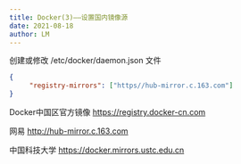 ```yaml
---
title: Docker(3)——设置国内镜像源
date: 2021-08-18
author: LM
---
```


创建或修改 /etc/docker/daemon.json 文件

```json
{
     "registry-mirrors": ["https//hub-mirror.c.163.com"]
}
```

Docker中国区官方镜像
https://registry.docker-cn.com

网易
http://hub-mirror.c.163.com

中国科技大学
https://docker.mirrors.ustc.edu.cn
